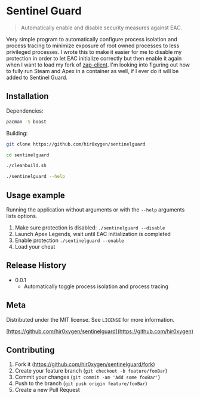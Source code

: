 # Sentinel Guard
> Automatically enable and disable security measures against EAC.

Very simple program to automatically configure process isolation and process tracing to minimize exposure of root owned processes to less privileged processes.
I wrote this to make it easier for me to disable my protection in order to let EAC initialize correctly but then enable it again when I want to load my fork of [zap-client](https://github.com/hir0xygen/zap-client).
I'm looking into figuring out how to fully run Steam and Apex in a container as well, if I ever do it will be added to Sentinel Guard.

## Installation

Dependencies:

```sh
pacman -S boost
```

Building:

```sh
git clone https://github.com/hir0xygen/sentinelguard
```
```sh
cd sentinelguard
```
```sh
./cleanbuild.sh
```
```sh
./sentinelguard --help
```

## Usage example

Running the application without arguments or with the `--help` arguments lists options.
1. Make sure protection is disabled: `./sentinelguard --disable`
2. Launch Apex Legends, wait until EAC initialization is completed
3. Enable protection `./sentinelguard --enable`
4. Load your cheat

## Release History

* 0.0.1
    * Automatically toggle process isolation and process tracing

## Meta

Distributed under the MIT license. See ``LICENSE`` for more information.

[https://github.com/hir0xygen/sentinelguard](https://github.com/hir0xygen)

## Contributing

1. Fork it (<https://github.com/hir0xygen/sentinelguard/fork>)
2. Create your feature branch (`git checkout -b feature/fooBar`)
3. Commit your changes (`git commit -am 'Add some fooBar'`)
4. Push to the branch (`git push origin feature/fooBar`)
5. Create a new Pull Request